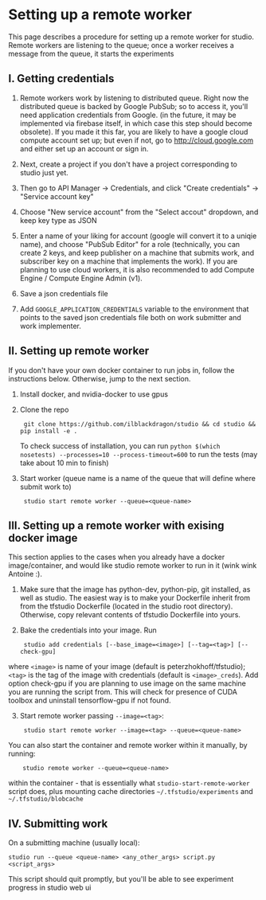 # Setting up a remote worker
This page describes a procedure for setting up a remote worker for studio. Remote workers are listening to the queue; once a worker receives a message from the queue, it starts the experiments

## I. Getting credentials 
1. Remote workers work by listening to distributed queue. Right now the distributed queue is backed by Google PubSub; so to access it, you'll need application credentials from Google. (in the future, it may be implemented via firebase itself, in which case this step should become obsolete). If you made it this far, you are likely to have a google cloud compute account set up; but even if not, go to http://cloud.google.com and either set up an account or sign in. 
2. Next, create a project if you don't have a project corresponding to studio just yet. 
3. Then go to API Manager -> Credentials, and click "Create credentials" -> "Service account key"
4. Choose "New service account" from the "Select accout" dropdown,  and keep key type as JSON
5. Enter a name of your liking for account (google will convert it to a uniqie name), and choose "PubSub Editor" for a role (technically, you can create 2 keys, and keep publisher on a machine that submits work, and subscriber key on a machine that implements the work). If you are planning to use cloud workers, it is also recommended to add Compute Engine / Compute Engine Admin (v1). 

6. Save a json credentials file
7. Add `GOOGLE_APPLICATION_CREDENTIALS` variable to the environment that points to the saved json credentials file both on work submitter and work implementer. 

## II. Setting up remote worker
If you don't have your own docker container to run jobs in, follow the instructions below. Otherwise, jump to the next section. 
1. Install docker, and nvidia-docker to use gpus
2. Clone the repo

        git clone https://github.com/ilblackdragon/studio && cd studio && pip install -e .
 
   To check success of installation, you can run `python $(which nosetests) --processes=10 --process-timeout=600` to run the tests (may take about 10 min to finish)

3. Start worker (queue name is a name of the queue that will define where submit work to)
    
        studio start remote worker --queue=<queue-name>



## III. Setting up a remote worker with exising docker image
This section applies to the cases when you already have a docker image/container, and would like studio remote worker to run in it (wink wink Antoine :). 

1. Make sure that the image has python-dev, python-pip, git installed, as well as studio. The easiest way is to make your Dockerfile inherit from from the tfstudio Dockerfile (located in the studio root directory). Otherwise, copy relevant contents of tfstudio Dockerfile into yours. 
2. Bake the credentials into your image. Run

        studio add credentials [--base_image=<image>] [--tag=<tag>] [--check-gpu]
  
  where `<image>` is name of your image (default is peterzhokhoff/tfstudio); `<tag>` is the tag of the image with credentials (default is `<image>_creds`). Add option check-gpu if you are planning to use image on the same machine you are running the script from.
  This will check for presence of CUDA toolbox and uninstall tensorflow-gpu if not found. 

3. Start remote worker passing `--image=<tag>`:

        studio start remote worker --image=<tag> --queue=<queue-name>
  
  You can also start the container and remote worker within it manually, by running:
    
        studio remote worker --queue=<queue-name> 
 
  within the container - that is essentially what `studio-start-remote-worker` script does, plus mounting cache directories `~/.tfstudio/experiments` and `~/.tfstudio/blobcache`


## IV. Submitting work
On a submitting machine (usually local):

    studio run --queue <queue-name> <any_other_args> script.py <script_args>

This script should quit promptly, but you'll be able to see experiment progress in studio web ui 
